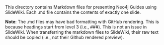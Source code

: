 This directory contains Markdown files for presenting Neo4j Guides using SlideWiki. Each .md file contains the contents of exactly one slide.

**Note**: The .md files may have bad formatting with GitHub rendering. This is because headings start from level 3 (i.e., ###). This is not an issue in SlideWiki. When transferring the markdown files to SlideWiki, their raw text should be copied (i.e., not their Github rendered preview).
